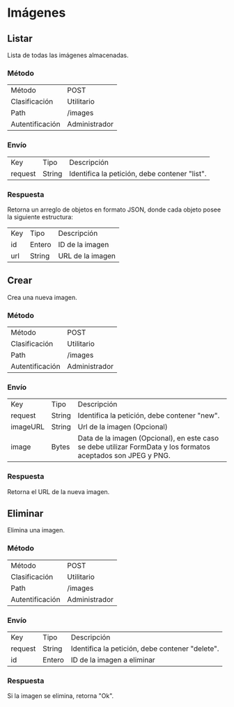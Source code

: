 # Imágenes

## Listar

Lista de todas las imágenes almacenadas.

### Método

<table class="met">
  <tr>
    <td>Método</td>
    <td>POST</td>
  </tr>
  <tr>
    <td>Clasificación</td>
    <td>Utilitario</td>
  </tr>
  <tr>
    <td>Path</td>
    <td>/images</td>
  </tr>
  <tr>
    <td>Autentificación</td>
    <td>Administrador</td>
  </tr>
</table>

### Envío

<table class="jsn">
  <tr>
    <td>Key</td>
    <td>Tipo</td>
    <td>Descripción</td>
  </tr>
  <tr>
    <td>request</td>
    <td>String</td>
    <td>Identifica la petición, debe contener "list".</td>
  </tr>
</table>

### Respuesta

Retorna un arreglo de objetos en formato JSON, donde cada objeto posee la siguiente estructura:

<table class="jsn">
  <tr>
    <td>Key</td>
    <td>Tipo</td>
    <td>Descripción</td>
  </tr>
  <tr>
    <td>id</td>
    <td>Entero</td>
    <td>ID de la imagen</td>
  </tr>
  <tr>
    <td>url</td>
    <td>String</td>
    <td>URL de la imagen</td>
  </tr>
</table>

## Crear

Crea una nueva imagen.

### Método

<table class="met">
  <tr>
    <td>Método</td>
    <td>POST</td>
  </tr>
  <tr>
    <td>Clasificación</td>
    <td>Utilitario</td>
  </tr>
  <tr>
    <td>Path</td>
    <td>/images</td>
  </tr>
  <tr>
    <td>Autentificación</td>
    <td>Administrador</td>
  </tr>
</table>

### Envío

<table class="jsn">
  <tr>
    <td>Key</td>
    <td>Tipo</td>
    <td>Descripción</td>
  </tr>
  <tr>
    <td>request</td>
    <td>String</td>
    <td>Identifica la petición, debe contener "new".</td>
  </tr>
  <tr>
    <td>imageURL</td>
    <td>String</td>
    <td>Url de la imagen (Opcional)</td>
  </tr>
  <tr>
    <td>image</td>
    <td>Bytes</td>
    <td>Data de la imagen (Opcional), en este caso se debe utilizar FormData y los formatos aceptados son JPEG y PNG.</td>
  </tr>
</table>

### Respuesta

Retorna el URL de la nueva imagen.

## Eliminar

Elimina una imagen.

### Método

<table class="met">
  <tr>
    <td>Método</td>
    <td>POST</td>
  </tr>
  <tr>
    <td>Clasificación</td>
    <td>Utilitario</td>
  </tr>
  <tr>
    <td>Path</td>
    <td>/images</td>
  </tr>
  <tr>
    <td>Autentificación</td>
    <td>Administrador</td>
  </tr>
</table>

### Envío

<table class="jsn">
  <tr>
    <td>Key</td>
    <td>Tipo</td>
    <td>Descripción</td>
  </tr>
  <tr>
    <td>request</td>
    <td>String</td>
    <td>Identifica la petición, debe contener "delete".</td>
  </tr>
  <tr>
    <td>id</td>
    <td>Entero</td>
    <td>ID de la imagen a eliminar</td>
  </tr>

</table>

### Respuesta

Si la imagen se elimina, retorna "Ok".
